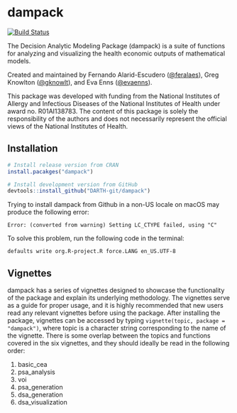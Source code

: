 # dampack
[![Build Status](https://travis-ci.com/DARTH-git/dampack.svg?branch=master)](https://travis-ci.com/DARTH-git/dampack)

The Decision Analytic Modeling Package (dampack) is a suite of functions for analyzing and visualizing the health economic outputs of mathematical models. 

Created and maintained by Fernando Alarid-Escudero ([@feralaes](https://github.com/feralaes)), Greg Knowlton ([@gknowlt](https://github.com/gknowlt)), and Eva Enns ([@evaenns](https://github.com/evaenns)).

This package was developed with funding from the National Institutes of Allergy and Infectious Diseases of the National Institutes of Health under award no. R01AI138783. The content of this package is solely the responsibility of the authors and does not necessarily represent the official views of the National Institutes of Health.

## Installation
``` r
# Install release version from CRAN
install.pacakges("dampack")
```

``` r
# Install development version from GitHub
devtools::install_github("DARTH-git/dampack")
```

Trying to install dampack from Github in a non-US locale on macOS may produce the following error:

``` 
Error: (converted from warning) Setting LC_CTYPE failed, using "C"
```

To solve this problem, run the following code in the terminal:
```
defaults write org.R-project.R force.LANG en_US.UTF-8 
```

## Vignettes
dampack has a series of vignettes designed to showcase the functionality of the package and explain its underlying methodology. 
The vignettes serve as a guide for proper usage, and it is highly recommended that new users read any relevant vignettes before using the package.
After installing the package, vignettes can be accessed by typing `vignette(topic, package = "dampack")`, where topic is a character string corresponding to the name of the vignette.
There is some overlap between the topics and functions covered in the six vignettes, and they should ideally be read in the following order:
1. basic_cea
2. psa_analysis
3. voi
4. psa_generation
5. dsa_generation
6. dsa_visualization

